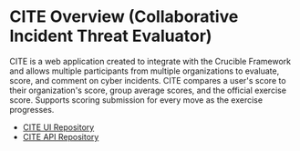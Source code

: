 # CITE Overview (Collaborative Incident Threat Evaluator)

CITE is a web application created to integrate with the Crucible Framework and allows multiple participants from multiple organizations to evaluate, score, and comment on cyber incidents. CITE compares a user's score to their organization's score, group average scores, and the official exercise score. Supports scoring submission for every move as the exercise progresses.

- [CITE UI Repository](https://github.com/cmu-sei/CITE.Ui)
- [CITE API Repository](https://github.com/cmu-sei/CITE.Api)
